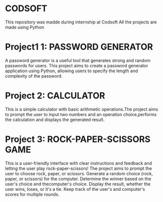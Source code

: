 # CODSOFT
This repository was madde during internship at Codsoft
All the projects are made using Python
# Project1 1: PASSWORD GENERATOR 
A password generator is a useful tool that generates strong and random passwords for users. This project aims to create a password generator application using Python, allowing users to specify the length and complexity of the password.

# Project 2: CALCULATOR
This is a simple calculator with basic arithmetic operations.The project aims to prompt the user to input two numbers and an operation choice,performs the calculation and displays the generated result.

# Project 3: ROCK-PAPER-SCISSORS GAME
This is a user-friendly interface with clear instructions and feedback and letting the user play rock-paper-scissors!
The project aims to
prompt the user to choose rock, paper, or scissors.
Generate a random choice (rock, paper, or scissors) for the computer.
Determine the winner based on the user's choice and thecomputer's choice.
Display the result, whether the user wins, loses, or it's a tie.
Keep track of the user's and computer's scores for multiple rounds.
